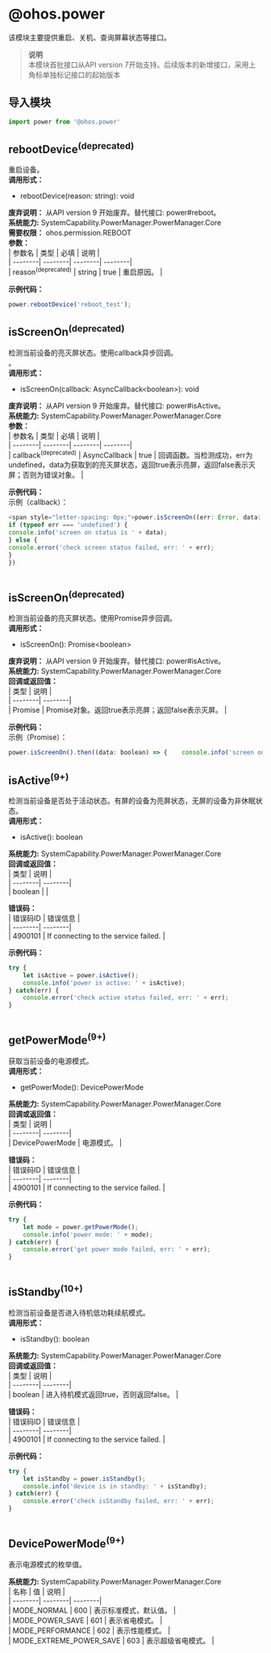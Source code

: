 # @ohos.power    
该模块主要提供重启、关机、查询屏幕状态等接口。  
> **说明**   
>本模块首批接口从API version 7开始支持。后续版本的新增接口，采用上角标单独标记接口的起始版本  
  
## 导入模块  
  
```js    
import power from '@ohos.power'    
```  
    
## rebootDevice<sup>(deprecated)</sup>    
重启设备。  
 **调用形式：**     
- rebootDevice(reason: string): void  
  
 **废弃说明：** 从API version 9 开始废弃。替代接口: power#reboot。  
 **系统能力:**  SystemCapability.PowerManager.PowerManager.Core  
 **需要权限：** ohos.permission.REBOOT    
 **参数：**     
| 参数名 | 类型 | 必填 | 说明 |  
| --------| --------| --------| --------|  
| reason<sup>(deprecated)</sup> | string | true | 重启原因。 |  
    
 **示例代码：**   
```js    
power.rebootDevice('reboot_test');    
```    
  
    
## isScreenOn<sup>(deprecated)</sup>    
检测当前设备的亮灭屏状态。使用callback异步回调。  
。  
 **调用形式：**     
- isScreenOn(callback: AsyncCallback\<boolean>): void  
  
 **废弃说明：** 从API version 9 开始废弃。替代接口: power#isActive。  
 **系统能力:**  SystemCapability.PowerManager.PowerManager.Core    
 **参数：**     
| 参数名 | 类型 | 必填 | 说明 |  
| --------| --------| --------| --------|  
| callback<sup>(deprecated)</sup> | AsyncCallback<boolean> | true | 回调函数。当检测成功，err为undefined，data为获取到的亮灭屏状态，返回true表示亮屏，返回false表示灭屏；否则为错误对象。 |  
    
 **示例代码：**   
示例（callback）：  
  
```js    
<span style="letter-spacing: 0px;">power.isScreenOn((err: Error, data: boolean) => {</span>  
if (typeof err === 'undefined') {  
console.info('screen on status is ' + data);  
} else {  
console.error('check screen status failed, err: ' + err);  
}  
})  
    
```    
  
    
## isScreenOn<sup>(deprecated)</sup>    
检测当前设备的亮灭屏状态。使用Promise异步回调。  
 **调用形式：**     
- isScreenOn(): Promise\<boolean>  
  
 **废弃说明：** 从API version 9 开始废弃。替代接口: power#isActive。  
 **系统能力:**  SystemCapability.PowerManager.PowerManager.Core    
 **回调或返回值：**     
| 类型 | 说明 |  
| --------| --------|  
| Promise<boolean> | Promise对象。返回true表示亮屏；返回false表示灭屏。 |  
    
 **示例代码：**   
示例（Promise）：  
```js    
power.isScreenOn().then((data: boolean) => {    console.info('screen on status is ' + data);}).catch((err: { code: number, message: string }) => {    console.error('check screen status failed, err: ' + err);})    
```    
  
    
## isActive<sup>(9+)</sup>    
检测当前设备是否处于活动状态。有屏的设备为亮屏状态，无屏的设备为非休眠状态。  
 **调用形式：**     
- isActive(): boolean  
  
 **系统能力:**  SystemCapability.PowerManager.PowerManager.Core    
 **回调或返回值：**     
| 类型 | 说明 |  
| --------| --------|  
| boolean |  |  
    
    
 **错误码：**     
| 错误码ID | 错误信息 |  
| --------| --------|  
| 4900101 | If connecting to the service failed. |  
    
 **示例代码：**   
```js    
try {  
    let isActive = power.isActive();  
    console.info('power is active: ' + isActive);  
} catch(err) {  
    console.error('check active status failed, err: ' + err);  
}  
    
```    
  
    
## getPowerMode<sup>(9+)</sup>    
获取当前设备的电源模式。  
 **调用形式：**     
- getPowerMode(): DevicePowerMode  
  
 **系统能力:**  SystemCapability.PowerManager.PowerManager.Core    
 **回调或返回值：**     
| 类型 | 说明 |  
| --------| --------|  
| DevicePowerMode | 电源模式。 |  
    
    
 **错误码：**     
| 错误码ID | 错误信息 |  
| --------| --------|  
| 4900101 | If connecting to the service failed. |  
    
 **示例代码：**   
```js    
try {  
    let mode = power.getPowerMode();  
    console.info('power mode: ' + mode);  
} catch(err) {  
    console.error('get power mode failed, err: ' + err);  
}  
    
```    
  
    
## isStandby<sup>(10+)</sup>    
检测当前设备是否进入待机低功耗续航模式。  
 **调用形式：**     
- isStandby(): boolean  
  
 **系统能力:**  SystemCapability.PowerManager.PowerManager.Core    
 **回调或返回值：**     
| 类型 | 说明 |  
| --------| --------|  
| boolean | 进入待机模式返回true，否则返回false。 |  
    
    
 **错误码：**     
| 错误码ID | 错误信息 |  
| --------| --------|  
| 4900101 | If connecting to the service failed. |  
    
 **示例代码：**   
```js    
try {  
    let isStandby = power.isStandby();  
    console.info('device is in standby: ' + isStandby);  
} catch(err) {  
    console.error('check isStandby failed, err: ' + err);  
}  
    
```    
  
    
## DevicePowerMode<sup>(9+)</sup>    
表示电源模式的枚举值。    
    
 **系统能力:**  SystemCapability.PowerManager.PowerManager.Core    
| 名称 | 值 | 说明 |  
| --------| --------| --------|  
| MODE_NORMAL | 600 | 表示标准模式，默认值。 |  
| MODE_POWER_SAVE | 601 | 表示省电模式。 |  
| MODE_PERFORMANCE | 602 | 表示性能模式。 |  
| MODE_EXTREME_POWER_SAVE | 603 | 表示超级省电模式。 |  
